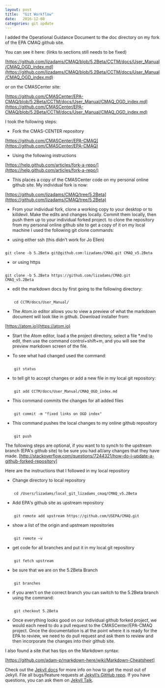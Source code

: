 ```yaml
---
layout: post
title:  "Git Workflow"
date:   2016-12-08
categories: git update
---
```

I added the Operational Guidance Document to the doc directory on my fork of the EPA CMAQ github site.

You can see it here: (links to sections still needs to be fixed)

[https://github.com/lizadams/CMAQ/blob/5.2Beta/CCTM/docs/User_Manual/CMAQ_OGD_index.md](https://github.com/lizadams/CMAQ/blob/5.2Beta/CCTM/docs/User_Manual/CMAQ_OGD_index.md)

or on the CMASCenter site:

[https://github.com/CMASCenter/EPA-CMAQ/blob/5.2Beta/CCTM/docs/User_Manual/CMAQ_OGD_index.md](https://github.com/CMASCenter/EPA-CMAQ/blob/5.2Beta/CCTM/docs/User_Manual/CMAQ_OGD_index.md)

I took the following steps:

* Fork the CMAS-CENTER repository 

[https://github.com/CMASCenter/EPA-CMAQ](https://github.com/CMASCenter/EPA-CMAQ)

* Using the following instructions

[https://help.github.com/articles/fork-a-repo/](https://help.github.com/articles/fork-a-repo/)

* This places a copy of the CMASCenter code on my personal online github site.
My individual fork is now:

[https://github.com/lizadams/CMAQ/tree/5.2Beta](https://github.com/lizadams/CMAQ/tree/5.2Beta)

* From your individual fork, clone a working copy to your desktop or to killdevil.  Make the edits and changes locally.
Commit them locally, then push them up to your individual forked project.
to clone the repository from my personal online github site to get a copy of it on my local machine I used the following git clone commands:


* using either ssh     (this didn't work for Jo Ellen)
<pre><code>
git clone -b 5.2Beta git@github.com:lizadams/CMAQ.git CMAQ_v5.2Beta
</code></pre>

* or using https  
<pre><code>
git clone -b 5.2Beta https://github.com/lizadams/CMAQ.git CMAQ_v5.2Beta
</code></pre>

* edit the markdown docs by first going to the following directory:
<pre><code>
    cd CCTM/docs/User_Manual/
</code></pre>

* The Atom.io editor allows you to view a preview of what the markdown document will look like in github. Download installer from:

[https://atom.io](https://atom.io)

* Start the Atom editor, load a the project directory, select a file *.md to edit, then use the command control+shift+m, and you will see the preview markdown screen of the file.
 
* To see what had changed used the command:
<pre><code>
    git status
</code></pre>

* to tell git to accept changes or add a new file in my local git repository:
<pre><code>
    git add CCTM/docs/User_Manual/CMAQ_OGD_index.md
</code></pre>
* This command commits the changes for all added files
<pre><code>
    git commit -m "fixed links on OGD index"
</code></pre>
* This command pushes the local changes to my online github repository
<pre><code>
    git push
</code></pre>
The following steps are optional, if you want to to synch to the upstream branch (EPA's github site) to be sure you had all/any changes that they have made.
[http://stackoverflow.com/questions/7244321/how-do-i-update-a-github-forked-repository]

Here are the instructions that I followed in my local repository

* Change directory to local repository
<pre><code>
    cd /Users/lizadams/local_git_lizadams_cmaq/CMAQ_v5.2Beta
</code></pre>
* Add EPA's github site as upstream repository
<pre><code>
    git remote add upstream https://github.com/USEPA/CMAQ.git
</code></pre>
* show a list of the origin and upstream repositories
<pre><code>
    git remote –v
</code></pre>

* get code for all branches and put it in my local git repository
<pre><code>
    git fetch upstream
</code></pre>
* be sure that we are on the 5.2Beta Branch
<pre><code>
    git branches
</code></pre>
* if you aren't on the correct branch you can switch to the 5.2Beta branch using the command:
<pre><code>
    git checkout 5.2Beta
</code></pre>

* Once everything looks good on our individual github forked project, we would each need to do a pull request to the CMASCenter/EPA-CMAQ project. 
Once the documentation is at the point where it is ready for the EPA to review,
we need to do pull request and ask them to review and then incorporate the changes into their github site.


<p>I also found a site that has tips on the Markdown syntax: 

[https://github.com/adam-p/markdown-here/wiki/Markdown-Cheatsheet]

Check out the [Jekyll docs][jekyll-docs] for more info on how to get the most out of Jekyll. File all bugs/feature requests at [Jekyll’s GitHub repo][jekyll-gh]. If you have questions, you can ask them on [Jekyll Talk][jekyll-talk].

[jekyll-docs]: [http://jekyllrb.com/docs/home](http://jekyllrb.com/docs/home)

[jekyll-gh]:   [https://github.com/jekyll/jekyll](https://github.com/jekyll/jekyll)

[jekyll-talk]: [https://talk.jekyllrb.com/](https://talk.jekyllrb.com/)
